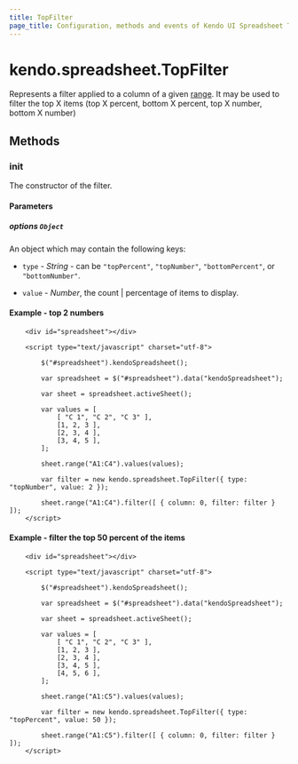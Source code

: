 ```yaml
---
title: TopFilter
page_title: Configuration, methods and events of Kendo UI Spreadsheet TopFilter Instance object
---
```


# kendo.spreadsheet.TopFilter

Represents a filter applied to a column of a given [range](/api/javascript/spreadsheet/range). It may be used to filter the top X items (top X percent, bottom X percent, top X number, bottom X number)

## Methods

### init

The constructor of the filter.

#### Parameters

##### options `Object`

An object which may contain the following keys:

* `type` -  *String* - can be `"topPercent"`, `"topNumber"`, `"bottomPercent"`, or `"bottomNumber"`.

* `value` - *Number*, the count | percentage of items to display.


#### Example - top 2 numbers


```
    <div id="spreadsheet"></div>

    <script type="text/javascript" charset="utf-8">

        $("#spreadsheet").kendoSpreadsheet();

        var spreadsheet = $("#spreadsheet").data("kendoSpreadsheet");

        var sheet = spreadsheet.activeSheet();

        var values = [
            [ "C 1", "C 2", "C 3" ],
            [1, 2, 3 ],
            [2, 3, 4 ],
            [3, 4, 5 ],
        ];

        sheet.range("A1:C4").values(values);

        var filter = new kendo.spreadsheet.TopFilter({ type: "topNumber", value: 2 });

        sheet.range("A1:C4").filter([ { column: 0, filter: filter } ]);
    </script>
```

#### Example - filter the top 50 percent of the items


```
    <div id="spreadsheet"></div>

    <script type="text/javascript" charset="utf-8">

        $("#spreadsheet").kendoSpreadsheet();

        var spreadsheet = $("#spreadsheet").data("kendoSpreadsheet");

        var sheet = spreadsheet.activeSheet();

        var values = [
            [ "C 1", "C 2", "C 3" ],
            [1, 2, 3 ],
            [2, 3, 4 ],
            [3, 4, 5 ],
            [4, 5, 6 ],
        ];

        sheet.range("A1:C5").values(values);

        var filter = new kendo.spreadsheet.TopFilter({ type: "topPercent", value: 50 });

        sheet.range("A1:C5").filter([ { column: 0, filter: filter } ]);
    </script>
```

